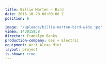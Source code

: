 ```yaml
---
title: Billie Marten — Bird
date: 2015-10-20 00:00:00 Z
position: 6

image: "/uploads/billie-marten-bird-wide.jpg"
vimeo: 143015938
director: Franklyn Banks
production-company: Gas + Electric
equipment: Arri Alexa Mini
layout: project
is-shown: true
---
```


